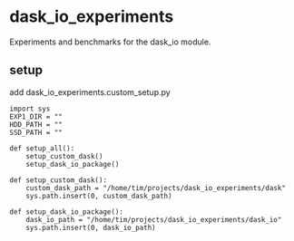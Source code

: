 # dask_io_experiments
Experiments and benchmarks for the dask_io module.


## setup
add dask_io_experiments.custom_setup.py

``` 
import sys
EXP1_DIR = ""
HDD_PATH = ""
SSD_PATH = ""

def setup_all():
    setup_custom_dask()
    setup_dask_io_package()

def setup_custom_dask():
    custom_dask_path = "/home/tim/projects/dask_io_experiments/dask"
    sys.path.insert(0, custom_dask_path)

def setup_dask_io_package():
    dask_io_path = "/home/tim/projects/dask_io_experiments/dask_io"
    sys.path.insert(0, dask_io_path)
``` 